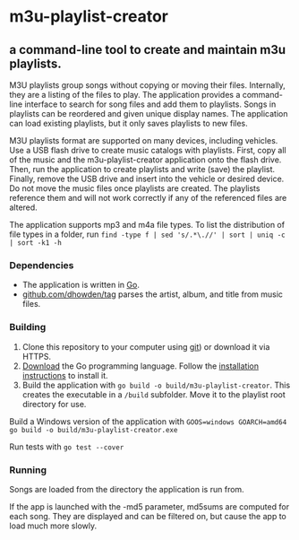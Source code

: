 # m3u-playlist-creator

## a command-line tool to create and maintain m3u playlists.

M3U playlists group songs without copying or moving their files.
Internally, they are a listing of the files to play.
The application provides a command-line interface to search for song files and add them to playlists.
Songs in playlists can be reordered and given unique display names.
The application can load existing playlists, but it only saves playlists to new files.

M3U playlists format are supported on many devices, including vehicles. 
Use a USB flash drive to create music catalogs with playlists.
First, copy all of the music and the m3u-playlist-creator application onto the flash drive.
Then, run the application to create playlists and write (save) the playlist.
Finally, remove the USB drive and insert into the vehicle or desired device.
Do not move the music files once playlists are created.
The playlists reference them and will not work correctly if any of the referenced files are altered.

The application supports mp3 and m4a file types.
To list the distribution of file types in a folder, run `find -type f | sed 's/.*\.//' | sort | uniq -c | sort -k1 -h`

### Dependencies

* The application is written in [Go](https://go.dev).
* [github.com/dhowden/tag](https://github.com/dhowden/tag) parses the artist, album, and title from music files.

### Building

1. Clone this repository to your computer using [git](https://git-scm.com/)) or download it via HTTPS.
1. [Download](https://go.dev/dl/) the Go programming language.
Follow the [installation instructions](https://go.dev/doc/install) to install it.
1. Build the application with `go build -o build/m3u-playlist-creator`.
This creates the executable in a `/build` subfolder.
Move it to the playlist root directory for use.

Build a Windows version of the application with `GOOS=windows GOARCH=amd64 go build -o build/m3u-playlist-creator.exe`

Run tests with `go test --cover`

### Running

Songs are loaded from the directory the application is run from.

If the app is launched with the -md5 parameter, md5sums are computed for each song.
They are displayed and can be filtered on, but cause the app to load much more slowly.